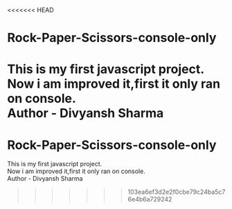 <<<<<<< HEAD
# Rock-Paper-Scissors-console-only
This is my first javascript project.
<br>
Now i am improved it,first it only ran on console.
<br>
Author - Divyansh Sharma
=======
# Rock-Paper-Scissors-console-only
This is my first javascript project.
<br>
Now i am improved it,first it only ran on console.
<br>
Author - Divyansh Sharma
>>>>>>> 103ea6ef3d2e2f0cbe79c24ba5c76e4b6a729242
